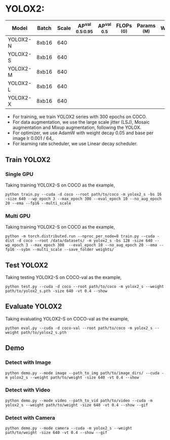 # YOLOX2:

|   Model  | Batch | Scale | AP<sup>val<br>0.5:0.95 | AP<sup>val<br>0.5 | FLOPs<br><sup>(G) | Params<br><sup>(M) | Weight |
|----------|-------|-------|------------------------|-------------------|-------------------|--------------------|--------|
| YOLOX2-N | 8xb16 |  640  |                        |                   |                   |                    |  |
| YOLOX2-S | 8xb16 |  640  |                        |                   |                   |                    |  |
| YOLOX2-M | 8xb16 |  640  |                        |                   |                   |                    |  |
| YOLOX2-L | 8xb16 |  640  |                        |                   |                   |                    |  |
| YOLOX2-X | 8xb16 |  640  |                        |                   |                   |                    |  |

- For training, we train YOLOX2 series with 300 epochs on COCO.
- For data augmentation, we use the large scale jitter (LSJ), Mosaic augmentation and Mixup augmentation, following the YOLOX.
- For optimizer, we use AdamW with weight decay 0.05 and base per image lr 0.001 / 64,.
- For learning rate scheduler, we use Linear decay scheduler.

## Train YOLOX2
### Single GPU
Taking training YOLOX2-S on COCO as the example,
```Shell
python train.py --cuda -d coco --root path/to/coco -m yolox2_s -bs 16 -size 640 --wp_epoch 3 --max_epoch 300 --eval_epoch 10 --no_aug_epoch 20 --ema --fp16 --multi_scale 
```

### Multi GPU
Taking training YOLOX2-S on COCO as the example,
```Shell
python -m torch.distributed.run --nproc_per_node=8 train.py --cuda -dist -d coco --root /data/datasets/ -m yolox2_s -bs 128 -size 640 --wp_epoch 3 --max_epoch 300  --eval_epoch 10 --no_aug_epoch 20 --ema --fp16 --sybn --multi_scale --save_folder weights/ 
```

## Test YOLOX2
Taking testing YOLOX2-S on COCO-val as the example,
```Shell
python test.py --cuda -d coco --root path/to/coco -m yolox2_s --weight path/to/yolox2_s.pth -size 640 -vt 0.4 --show 
```

## Evaluate YOLOX2
Taking evaluating YOLOX2-S on COCO-val as the example,
```Shell
python eval.py --cuda -d coco-val --root path/to/coco -m yolox2_s --weight path/to/yolox2_s.pth 
```

## Demo
### Detect with Image
```Shell
python demo.py --mode image --path_to_img path/to/image_dirs/ --cuda -m yolox2_s --weight path/to/weight -size 640 -vt 0.4 --show
```

### Detect with Video
```Shell
python demo.py --mode video --path_to_vid path/to/video --cuda -m yolox2_s --weight path/to/weight -size 640 -vt 0.4 --show --gif
```

### Detect with Camera
```Shell
python demo.py --mode camera --cuda -m yolox2_s --weight path/to/weight -size 640 -vt 0.4 --show --gif
```